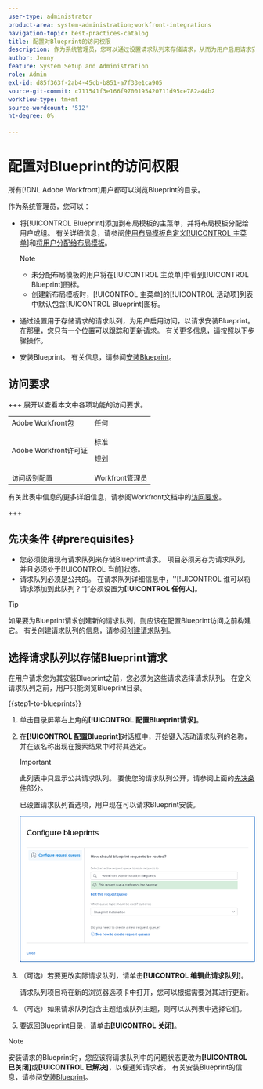 ```yaml
---
user-type: administrator
product-area: system-administration;workfront-integrations
navigation-topic: best-practices-catalog
title: 配置对Blueprint的访问权限
description: 作为系统管理员，您可以通过设置请求队列来存储请求，从而为用户启用请求安装Blueprint的访问权限。 在那里，您只有一个位置可以跟踪和更新请求。
author: Jenny
feature: System Setup and Administration
role: Admin
exl-id: d85f363f-2ab4-45cb-b851-a7f33e1ca905
source-git-commit: c711541f3e166f9700195420711d95ce782a44b2
workflow-type: tm+mt
source-wordcount: '512'
ht-degree: 0%

---
```


# 配置对Blueprint的访问权限

所有[!DNL Adobe Workfront]用户都可以浏览Blueprint的目录。

作为系统管理员，您可以：

* 将[!UICONTROL Blueprint]添加到布局模板的主菜单，并将布局模板分配给用户或组。 有关详细信息，请参阅[使用布局模板自定义[!UICONTROL 主菜单]](/help/quicksilver/administration-and-setup/customize-workfront/use-layout-templates/customize-main-menu.md)和[将用户分配给布局模板](/help/quicksilver/administration-and-setup/customize-workfront/use-layout-templates/assign-users-to-layout-template.md)。

  >[!NOTE]
  >
  >* 未分配布局模板的用户将在[!UICONTROL 主菜单]中看到[!UICONTROL Blueprint]图标。
  >* 创建新布局模板时，[!UICONTROL 主菜单]的[!UICONTROL 活动项]列表中默认包含[!UICONTROL Blueprint]图标。


* 通过设置用于存储请求的请求队列，为用户启用访问，以请求安装Blueprint。 在那里，您只有一个位置可以跟踪和更新请求。 有关更多信息，请按照以下步骤操作。
* 安装Blueprint。 有关信息，请参阅[安装Blueprint](../../administration-and-setup/blueprints/blueprints-install.md)。

## 访问要求

+++ 展开以查看本文中各项功能的访问要求。

<table style="table-layout:auto"> 
 <col> 
 <col> 
 <tbody> 
  <tr> 
   <td role="rowheader">Adobe Workfront包</td> 
   <td>任何</td> 
  </tr> 
  <tr> 
   <td role="rowheader">Adobe Workfront许可证</td> 
   <td>
   <p>标准</p>
   <p>规划</p></td> 
  </tr> 
  <tr> 
   <td role="rowheader">访问级别配置</td> 
   <td>Workfront管理员 </td> 
  </tr> 
 </tbody> 
</table>

有关此表中信息的更多详细信息，请参阅Workfront文档中的[访问要求](/help/quicksilver/administration-and-setup/add-users/access-levels-and-object-permissions/access-level-requirements-in-documentation.md)。

+++

## 先决条件 {#prerequisites}

* 您必须使用现有请求队列来存储Blueprint请求。 项目必须另存为请求队列，并且必须处于[!UICONTROL 当前]状态。
* 请求队列必须是公共的。 在请求队列详细信息中，&#39;&#39;[!UICONTROL 谁可以将请求添加到此队列？“]”必须设置为&#x200B;**[!UICONTROL 任何人]**。

>[!TIP]
>
>如果要为Blueprint请求创建新的请求队列，则应该在配置Blueprint访问之前构建它。 有关创建请求队列的信息，请参阅[创建请求队列](../../manage-work/requests/create-and-manage-request-queues/create-request-queue.md)。

## 选择请求队列以存储Blueprint请求

在用户请求您为其安装Blueprint之前，您必须为这些请求选择请求队列。 在定义请求队列之前，用户只能浏览Blueprint目录。

{{step1-to-blueprints}}

1. 单击目录屏幕右上角的&#x200B;**[!UICONTROL 配置Blueprint请求]**。

   <!--
   <li value="3" data-mc-conditions="QuicksilverOrClassic.Draft mode"> <p>In the <strong>Configure blueprints</strong> dialog, ensure that the <strong>Configure request queues</strong> tab is selected.</p> </li>
   -->

1. 在&#x200B;**[!UICONTROL 配置Blueprint]**&#x200B;对话框中，开始键入活动请求队列的名称，并在该名称出现在搜索结果中时将其选定。

   >[!IMPORTANT]
   >
   >此列表中只显示公共请求队列。 要使您的请求队列公开，请参阅上面的[先决条件](#prerequisites)部分。

   已设置请求队列首选项，用户现在可以请求Blueprint安装。

   ![配置请求队列](assets/Blueprints_access_setup_request_queue.png)

1. （可选）若要更改实际请求队列，请单击&#x200B;**[!UICONTROL 编辑此请求队列]**。

   请求队列项目将在新的浏览器选项卡中打开，您可以根据需要对其进行更新。

1. （可选）如果请求队列包含主题组或队列主题，则可以从列表中选择它们。
1. 要返回Blueprint目录，请单击&#x200B;**[!UICONTROL 关闭]**。

>[!NOTE]
>
>安装请求的Blueprint时，您应该将请求队列中的问题状态更改为&#x200B;**[!UICONTROL 已关闭]**&#x200B;或&#x200B;**[!UICONTROL 已解决]**，以便通知请求者。 有关安装Blueprint的信息，请参阅[安装Blueprint](../../administration-and-setup/blueprints/blueprints-install.md)。
